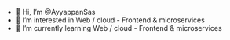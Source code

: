 - 👋 Hi, I’m @AyyappanSas
- 👀 I’m interested in Web / cloud - Frontend & microservices 
- 🌱 I’m currently learning Web / cloud - Frontend & microservices


